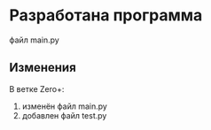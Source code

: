 # Разработана программа
  файл main.py
## Изменения
  В ветке Zero+:
  1. изменён файл main.py
  2. добавлен файл test.py
